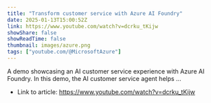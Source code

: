 ```yaml
---
title: "Transform customer service with Azure AI Foundry"
date: 2025-01-13T15:00:52Z
link: https://www.youtube.com/watch?v=dcrku_tKijw
showShare: false
showReadTime: false
thumbnail: images/azure.png
tags: ["youtube.com/@MicrosoftAzure"]
---
```

A demo showcasing an AI customer service experience with Azure AI Foundry. In this demo, the AI customer service agent helps ...

- Link to article: https://www.youtube.com/watch?v=dcrku_tKijw